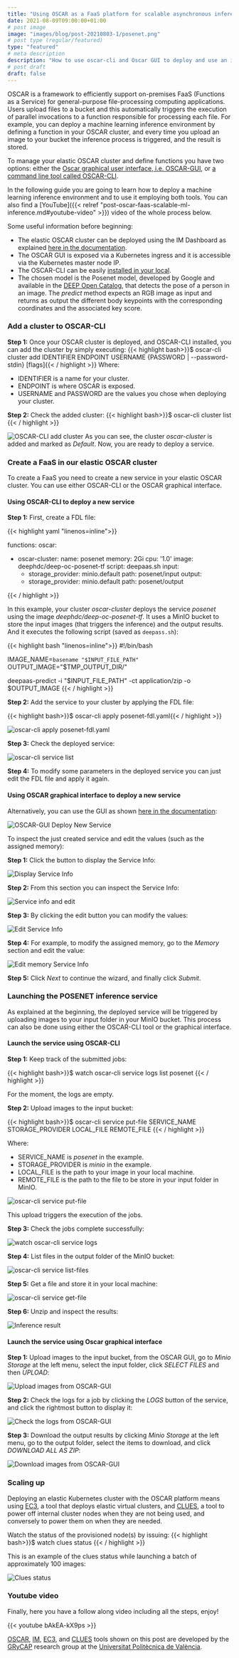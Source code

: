 ```yaml
---
title: "Using OSCAR as a FaaS platform for scalable asynchronous inference of a machine learning model"
date: 2021-08-09T09:00:00+01:00
# post image
image: "images/blog/post-20210803-1/posenet.png"
# post type (regular/featured)
type: "featured"
# meta description
description: "How to use oscar-cli and Oscar GUI to deploy and use an inference deep learning model"
# post draft
draft: false
---
```


OSCAR is a framework to efficiently support on-premises FaaS (Functions as a Service) for general-purpose file-processing computing applications. Users upload files to a bucket and this automatically triggers the execution of parallel invocations to a function responsible for processing each file. For example, you can deploy a machine learning inference environment by defining a function in your OSCAR cluster, and every time you upload an image to your bucket the inference process is triggered, and the result is stored. 

To manage your elastic OSCAR cluster and define functions you have two options: either the [Oscar graphical user interface, i.e. OSCAR-GUI](https://grycap.github.io/oscar/usage/), or [a command line tool called OSCAR-CLI](https://github.com/grycap/oscar-cli). 

In the following guide you are going to learn how to deploy a machine learning inference environment and to use it employing both tools. You  can also find a [YouTube]({{< relref "post-oscar-faas-scalable-ml-inference.md#youtube-video" >}}) video of the whole process below.

Some useful information before beginning:

* The elastic OSCAR cluster can be deployed using the IM Dashboard as explained [here in the documentation](https://grycap.github.io/oscar/deploy-im-dashboard/).
* The OSCAR GUI is exposed via a Kubernetes ingress and it is accessible via the Kubernetes master node IP.
* The OSCAR-CLI can be easily [installed in your local](https://github.com/grycap/oscar-cli#install-from-source).
* The chosen model is the Posenet model, developed by Google and available in the [DEEP Open Catalog](https://marketplace.deep-hybrid-datacloud.eu/modules/deep-oc-posenet-tf.html), that detects the pose of a person in an image. The *predict* method expects an RGB image as input and returns as output the different body keypoints with the corresponding coordinates and the associated key score. 

### Add a cluster to OSCAR-CLI

**Step 1:** Once your OSCAR cluster is deployed, and OSCAR-CLI installed, you can add the cluster by simply executing:
{{< highlight bash>}}$ oscar-cli cluster add IDENTIFIER ENDPOINT USERNAME {PASSWORD | --password-stdin} [flags]{{< / highlight >}}
Where:
* IDENTIFIER is a name for your cluster.
* ENDPOINT is where OSCAR is exposed.
* USERNAME and PASSWORD are the values you chose when deploying your cluster.

**Step 2:** Check the added cluster: {{< highlight bash>}}$ oscar-cli cluster list {{< / highlight >}}

![OSCAR-CLI add cluster](../../images/blog/post-20210803-1/add-list-cluster.png)
As you can see, the cluster *oscar-cluster* is added and marked as *Default*. Now, you are ready to deploy a service.

### Create a FaaS in our elastic OSCAR cluster

To create a FaaS you need to create a new service in your elastic OSCAR cluster. You can use either OSCAR-CLI or the OSCAR graphical interface.

#### Using OSCAR-CLI to deploy a new service

**Step 1:** First, create a FDL file:

{{< highlight yaml "linenos=inline">}}

functions:
  oscar:
  - oscar-cluster:
      name: posenet
      memory: 2Gi
      cpu: '1.0'
      image: deephdc/deep-oc-posenet-tf
      script: deepaas.sh
      input:
      - storage_provider: minio.default
        path: posenet/input
      output:
      - storage_provider: minio.default
        path: posenet/output

{{< / highlight >}}

In this example, your cluster *oscar-cluster* deploys the service *posenet* using the image *deephdc/deep-oc-posenet-tf*. It uses a MinIO bucket to store the input images (that triggers the inference) and the output results. And it executes the following script (saved as `deepass.sh`):

{{< highlight bash "linenos=inline">}}
#!/bin/bash

IMAGE_NAME=`basename "$INPUT_FILE_PATH"`
OUTPUT_IMAGE="$TMP_OUTPUT_DIR/"

deepaas-predict -i "$INPUT_FILE_PATH" -ct application/zip -o $OUTPUT_IMAGE
{{< / highlight >}}

**Step 2:** Add the service to your cluster by applying the FDL file:

{{< highlight bash>}}$ oscar-cli apply posenet-fdl.yaml{{< / highlight >}}

![oscar-cli apply posenet-fdl.yaml](../../images/blog/post-20210803-1/apply-posenet-fdl.png)

**Step 3:** Check the deployed service:

![oscar-cli service list](../../images/blog/post-20210803-1/service-list.png)

**Step 4:** To modify some parameters in the deployed service you can just edit the FDL file and apply it again.

#### Using OSCAR graphical interface to deploy a new service

Alternatively, you can use the GUI as shown [here in the documentation](https://grycap.github.io/oscar/usage/#deploying-services):

![OSCAR-GUI Deploy New Service](../../images/blog/post-20210803-1/create_service_gui.png)

To inspect the just created service and edit the values (such as the assigned memory):

**Step 1:** Click the button to display the Service Info:

![Display Service Info](../../images/blog/post-20210803-1/service-info-1.png)

**Step 2:** From this section you can inspect the Service Info:

![Service info and edit](../../images/blog/post-20210803-1/service-info-edit.png)

**Step 3:** By clicking the edit button you can modify the values:

![Edit Service Info](../../images/blog/post-20210803-1/service-info-2.png)

**Step 4:** For example, to modify the assigned memory, go to the *Memory* section and edit the value:

![Edit memory Service Info](../../images/blog/post-20210803-1/service-info-3.png)

**Step 5:** Click *Next* to continue the wizard, and finally click *Submit*.

### Launching the POSENET inference service

As explained at the beginning, the deployed service will be triggered by uploading images to your input folder in your MinIO bucket. This process can also be done using either the OSCAR-CLI tool or the graphical interface.

#### Launch the service using OSCAR-CLI

**Step 1:** Keep track of the submitted jobs:

{{< highlight bash>}}$ watch oscar-cli service logs list posenet {{< / highlight >}}

For the moment, the logs are empty.

**Step 2:** Upload images to the input bucket:

{{< highlight bash>}}$ oscar-cli service put-file SERVICE_NAME STORAGE_PROVIDER LOCAL_FILE REMOTE_FILE {{< / highlight >}}

Where:
* SERVICE_NAME is *posenet* in the example.
* STORAGE_PROVIDER is *minio* in the example.
* LOCAL_FILE is the path to your image in your local machine.
* REMOTE_FILE is the path to the file to be store in your input folder in MinIO.

![oscar-cli service put-file](../../images/blog/post-20210803-1/put-file.png)

This upload triggers the execution of the jobs.

**Step 3:** Check the jobs complete successfully:

![watch oscar-cli service logs](../../images/blog/post-20210803-1/watch-service-logs.png)

**Step 4:** List files in the output folder of the MinIO bucket:

![oscar-cli service list-files](../../images/blog/post-20210803-1/list-files.png)

**Step 5:** Get a file and store it in your local machine:

![oscar-cli service get-file](../../images/blog/post-20210803-1/get-file.png)

**Step 6:** Unzip and inspect the results:

![Inference result](../../images/blog/post-20210803-1/result-inference.png)

#### Launch the service using Oscar graphical interface

**Step 1:** Upload images to the input bucket, from the OSCAR GUI, go to *Minio Storage* at the left menu, select the input folder, click *SELECT FILES* and then *UPLOAD*:

![Upload images from OSCAR-GUI](../../images/blog/post-20210803-1/oscar-gui-upload.png)

**Step 2:** Check the logs for a job by clicking the *LOGS* button of the service, and click the rightmost button to display it:

![Check the logs from OSCAR-GUI](../../images/blog/post-20210803-1/oscar-gui-logs-3.png)

**Step 3:** Download the output results by clicking *Minio Storage* at the left menu, go to the output folder, select the items to download, and click *DOWNLOAD ALL AS ZIP*:

![Download images from OSCAR-GUI](../../images/blog/post-20210803-1/oscar-gui-download.png)

### Scaling up

Deploying an elastic Kubernetes cluster with the OSCAR platform means using [EC3](https://github.com/grycap/ec3), a tool that deploys elastic virtual clusters, and [CLUES](https://www.grycap.upv.es/clues/), a tool to power off internal cluster nodes when they are not being used, and conversely to power them on when they are needed.

Watch the status of the provisioned node(s) by issuing:
{{< highlight bash>}}$ watch clues status {{< / highlight >}}

This is an example of the clues status while launching a batch of approximately 100 images:

![Clues status](../../images/blog/post-20210803-1/clues-status.png)

### Youtube video

Finally, here you have a follow along video including all the steps, enjoy!

{{< youtube bAkEA-kX9ps >}}

[OSCAR](https://grycap.github.io/oscar/), [IM](http://www.grycap.upv.es/im), [EC3](https://github.com/grycap/ec3), and [CLUES](https://www.grycap.upv.es/clues/) tools shown on this post are developed by the [GRyCAP](https://www.grycap.upv.es/) research group at the [Universitat Politècnica de València](https://www.upv.es/).
